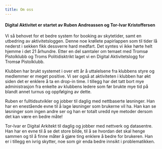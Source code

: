 ```yaml
---
title: Om oss
---
```

#### Digital Aktivitet er startet av Ruben Andreassen og Tor-Ivar Kristoffersen

Vi så behovet for et bedre system for booking av skytetider, samt en utbedring av aktivitetsloggen. Denne noe krøllete papirlappen som til tider lå nederst i sekken fikk dessverre hard medfart. Det syntes vi ikke hørte helt hjemme i det 21 århundre. Etter en del samtaler om temaet med Tromsø Pistolklubb og Troms Politidisktrikt laget vi en Digital Aktivitetslogg for Tromsø Pistolklubb.

Klubben har brukt systemet i over ett år å uttalelsene fra klubbens styre og medlemmer er meget positive. Vi ser også at aktiviteten i klubben har økt siden det er enklere å ta en drop-in time. I tillegg har det tatt bort mye administrasjon fra enkelte av klubbens ledere som før brukte mye tid på blandt annet turnus og oppfølging av dette.

Ruben er fulltidsutvikler og jobber til daglig med nettbaserte løsninger. Han har en enestående evne til å lage løsninger som brukerne vil ha. Han kan se løsninger som ingen andre ser og han er totalt uredd nye metoder dersom det kan være en bedre måte!

Tor-Ivar er Digital Arkitekt til daglig og jobber med nettverk og datasentre. Han har en evne til å se det store bilde, til å se hvordan det skal henge sammen og til å finne måter å gjøre ting enklere å bedre for brukeren. Han er i tillegg en ivrig skytter, noe som gir enda bedre innsikt i problematikken.
